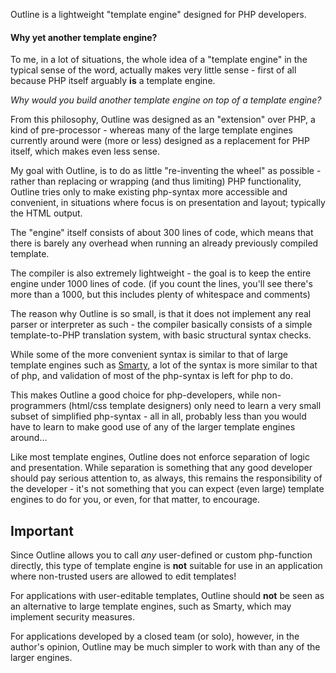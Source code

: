 Outline is a lightweight "template engine" designed for PHP developers.

#### Why yet another template engine? ####

To me, in a lot of situations, the whole idea of a "template engine" in the typical sense of the word, actually makes very little sense - first of all because PHP itself arguably **is** a template engine.

_Why would you build another template engine on top of a template engine?_

From this philosophy, Outline was designed as an "extension" over PHP, a kind of pre-processor - whereas many of the large template engines currently around were (more or less) designed as a replacement for PHP itself, which makes even less sense.

My goal with Outline, is to do as little "re-inventing the wheel" as possible - rather than replacing or wrapping (and thus limiting) PHP functionality, Outline tries only to make existing php-syntax more accessible and convenient, in situations where focus is on presentation and layout; typically the HTML output.

The "engine" itself consists of about 300 lines of code, which means that there is barely any overhead when running an already previously compiled template.

The compiler is also extremely lightweight - the goal is to keep the entire engine under 1000 lines of code. (if you count the lines, you'll see there's more than a 1000, but this includes plenty of whitespace and comments)

The reason why Outline is so small, is that it does not implement any real parser or interpreter as such - the compiler basically consists of a simple template-to-PHP translation system, with basic structural syntax checks.

While some of the more convenient syntax is similar to that of large template engines such as [Smarty](http://smarty.php.net), a lot of the syntax is more similar to that of php, and validation of most of the php-syntax is left for php to do.

This makes Outline a good choice for php-developers, while non-programmers (html/css template designers) only need to learn a very small subset of simplified php-syntax - all in all, probably less than you would have to learn to make good use of any of the larger template engines around...

Like most template engines, Outline does not enforce separation of logic and presentation. While separation is something that any good developer should pay serious attention to, as always, this remains the responsibility of the developer - it's not something that you can expect (even large) template engines to do for you, or even, for that matter, to encourage.

## Important ##

Since Outline allows you to call _any_ user-defined or custom php-function directly, this type of template engine is **not** suitable for use in an application where non-trusted users are allowed to edit templates!

For applications with user-editable templates, Outline should **not** be seen as an alternative to large template engines, such as Smarty, which may implement security measures.

For applications developed by a closed team (or solo), however, in the author's opinion, Outline may be much simpler to work with than any of the larger engines.